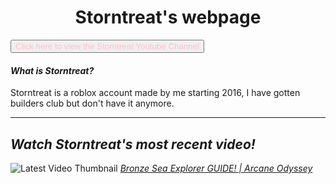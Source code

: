 <html>
  <title>Storntreat's webpage</title>
<body>
  
<h1 style="text-align:center;">Storntreat's webpage</h1>
</body>
<body>
<a href="https://www.youtube.com/channel/UC1six-0ZUK7rXDP13dO46VQ" target="_blank" style="text-align:center;"><button style="color:pink;" style="text-align:center;">Click here to view the Storntreat Youtube Channel</button></a>
  <h4><em>What is Storntreat?</em></h4>
  <p>Storntreat is a roblox account made by me starting 2016, I have gotten builders club but don't have it anymore.</p>
<hr>
<h2><em>Watch Storntreat's most recent video!</em></h2>
  <img src="https://i.ytimg.com/an_webp/1uem93uujDE/mqdefault_6s.webp?du=3000&sqp=CMbA-KcG&rs=AOn4CLCgZ8ajqEjcc2xKmsnWBwyHwV2txQ" alt="Latest Video Thumbnail"></img>
  <a href="https://www.youtube.com/watch?v=1uem93uujDE" target="_blank"><em>Bronze Sea Explorer GUIDE! | Arcane Odyssey</em></a>
</body>
</html>
